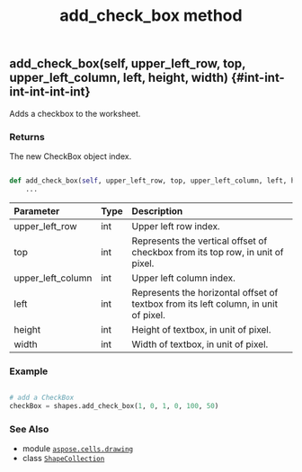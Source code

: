﻿---
title: add_check_box method
second_title: Aspose.Cells for Python via .NET API References
description: 
type: docs
weight: 70
url: /aspose.cells.drawing/shapecollection/add_check_box/
is_root: false
---

## add_check_box(self, upper_left_row, top, upper_left_column, left, height, width) {#int-int-int-int-int-int}

Adds a checkbox to the worksheet.


### Returns 


The new CheckBox object index.


```python

def add_check_box(self, upper_left_row, top, upper_left_column, left, height, width):
    ...
```


| Parameter | Type | Description |
| :- | :- | :- |
| upper_left_row | int | Upper left row index. |
| top | int | Represents the vertical  offset of checkbox from its top row, in unit of pixel. |
| upper_left_column | int | Upper left column index. |
| left | int | Represents the horizontal offset of textbox from its left column, in unit of pixel. |
| height | int | Height of textbox, in unit of pixel. |
| width | int | Width of textbox, in unit of pixel. |

### Example 


```python

# add a CheckBox
checkBox = shapes.add_check_box(1, 0, 1, 0, 100, 50)

```



### See Also
* module [`aspose.cells.drawing`](../../)
* class [`ShapeCollection`](/cells/python-net/aspose.cells.drawing/shapecollection)
